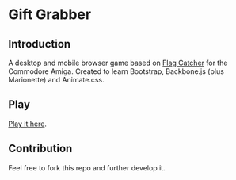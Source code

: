# Gift Grabber

## Introduction

A desktop and mobile browser game based on <a href="http://hol.abime.net/5578">Flag Catcher</a> for the Commodore Amiga. Created to learn Bootstrap, Backbone.js (plus Marionette) and Animate.css.

## Play

<a href="https://ceva24.github.io/gift-grabber/">Play it here</a>.

## Contribution

Feel free to fork this repo and further develop it.
